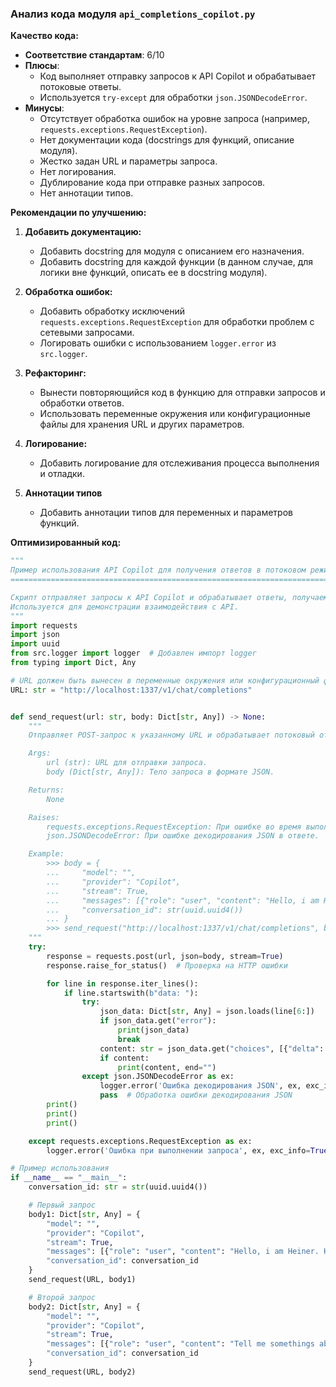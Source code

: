 ### **Анализ кода модуля `api_completions_copilot.py`**

**Качество кода:**

- **Соответствие стандартам**: 6/10
- **Плюсы**:
    - Код выполняет отправку запросов к API Copilot и обрабатывает потоковые ответы.
    - Используется `try-except` для обработки `json.JSONDecodeError`.
- **Минусы**:
    - Отсутствует обработка ошибок на уровне запроса (например, `requests.exceptions.RequestException`).
    - Нет документации кода (docstrings для функций, описание модуля).
    - Жестко задан URL и параметры запроса.
    - Нет логирования.
    - Дублирование кода при отправке разных запросов.
    - Нет аннотации типов.

**Рекомендации по улучшению:**

1.  **Добавить документацию:**
    - Добавить docstring для модуля с описанием его назначения.
    - Добавить docstring для каждой функции (в данном случае, для логики вне функций, описать ее в docstring модуля).

2.  **Обработка ошибок:**
    - Добавить обработку исключений `requests.exceptions.RequestException` для обработки проблем с сетевыми запросами.
    - Логировать ошибки с использованием `logger.error` из `src.logger`.

3.  **Рефакторинг:**
    - Вынести повторяющийся код в функцию для отправки запросов и обработки ответов.
    - Использовать переменные окружения или конфигурационные файлы для хранения URL и других параметров.

4.  **Логирование:**
    - Добавить логирование для отслеживания процесса выполнения и отладки.

5. **Аннотации типов**
    - Добавить аннотации типов для переменных и параметров функций.

**Оптимизированный код:**

```python
"""
Пример использования API Copilot для получения ответов в потоковом режиме.
========================================================================

Скрипт отправляет запросы к API Copilot и обрабатывает ответы, получаемые в потоковом режиме.
Используется для демонстрации взаимодействия с API.
"""
import requests
import json
import uuid
from src.logger import logger  # Добавлен импорт logger
from typing import Dict, Any

# URL должен быть вынесен в переменные окружения или конфигурационный файл
URL: str = "http://localhost:1337/v1/chat/completions"


def send_request(url: str, body: Dict[str, Any]) -> None:
    """
    Отправляет POST-запрос к указанному URL и обрабатывает потоковый ответ.

    Args:
        url (str): URL для отправки запроса.
        body (Dict[str, Any]): Тело запроса в формате JSON.

    Returns:
        None

    Raises:
        requests.exceptions.RequestException: При ошибке во время выполнения запроса.
        json.JSONDecodeError: При ошибке декодирования JSON в ответе.

    Example:
        >>> body = {
        ...     "model": "",
        ...     "provider": "Copilot",
        ...     "stream": True,
        ...     "messages": [{"role": "user", "content": "Hello, i am Heiner. How are you?"}],
        ...     "conversation_id": str(uuid.uuid4())
        ... }
        >>> send_request("http://localhost:1337/v1/chat/completions", body)
    """
    try:
        response = requests.post(url, json=body, stream=True)
        response.raise_for_status()  # Проверка на HTTP ошибки

        for line in response.iter_lines():
            if line.startswith(b"data: "):
                try:
                    json_data: Dict[str, Any] = json.loads(line[6:])
                    if json_data.get("error"):
                        print(json_data)
                        break
                    content: str = json_data.get("choices", [{"delta": {}}])[0]["delta"].get("content", "")
                    if content:
                        print(content, end="")
                except json.JSONDecodeError as ex:
                    logger.error('Ошибка декодирования JSON', ex, exc_info=True) # Логируем ошибку
                    pass  # Обработка ошибки декодирования JSON
        print()
        print()
        print()

    except requests.exceptions.RequestException as ex:
        logger.error('Ошибка при выполнении запроса', ex, exc_info=True)  # Логируем ошибку

# Пример использования
if __name__ == "__main__":
    conversation_id: str = str(uuid.uuid4())

    # Первый запрос
    body1: Dict[str, Any] = {
        "model": "",
        "provider": "Copilot",
        "stream": True,
        "messages": [{"role": "user", "content": "Hello, i am Heiner. How are you?"}],
        "conversation_id": conversation_id
    }
    send_request(URL, body1)

    # Второй запрос
    body2: Dict[str, Any] = {
        "model": "",
        "provider": "Copilot",
        "stream": True,
        "messages": [{"role": "user", "content": "Tell me somethings about my name"}],
        "conversation_id": conversation_id
    }
    send_request(URL, body2)